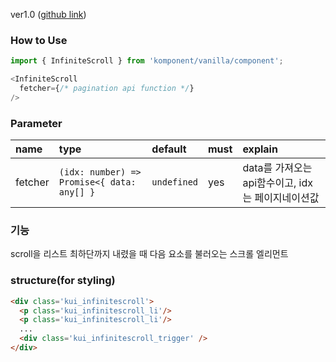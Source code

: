 ver1.0 ([github link](https://github.com/Komponent1/Komponent/tree/master/Vanilla/app/srcs/components/infinitescroll))

### How to Use

~~~javascript
import { InfiniteScroll } from 'komponent/vanilla/component';

<InfiniteScroll
  fetcher={/* pagination api function */}
/>
~~~

### Parameter

|name|type|default|must|explain|
|:---|:---|:---|:---|:---|
|fetcher|`(idx: number) => Promise<{ data: any[] }`|`undefined`|yes|data를 가져오는 api함수이고, idx는 페이지네이션값|

### 기능
scroll을 리스트 최하단까지 내렸을 때 다음 요소를 불러오는 스크롤 엘리먼트

### structure(for styling)
```html
<div class='kui_infinitescroll'>
  <p class='kui_infinitescroll_li'/>
  <p class='kui_infinitescroll_li'/>
  ...
  <div class='kui_infinitescroll_trigger' />
</div>
```

